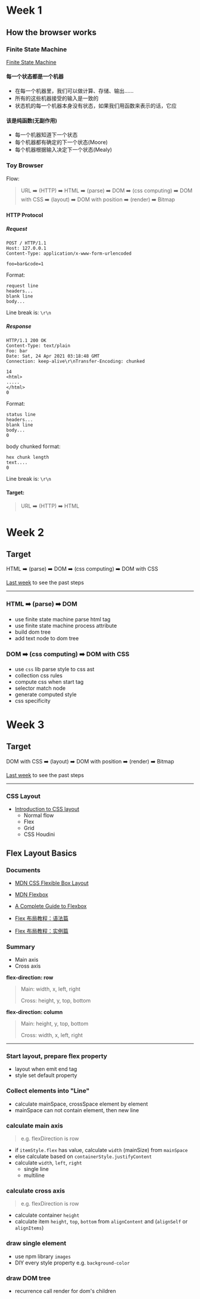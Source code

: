 # Week 1
## How the browser works

### Finite State Machine
[Finite State Machine](https://en.wikipedia.org/wiki/Finite-state_machine)

#### 每一个状态都是一个机器
- 在每一个机器里，我们可以做计算、存储、输出......
- 所有的这些机器接受的输入是一致的
- 状态机的每一个机器本身没有状态，如果我们用函数来表示的话，它应

#### 该是纯函数(无副作用)
- 每一个机器知道下一个状态
- 每个机器都有确定的下一个状态(Moore)
- 每个机器根据输入决定下一个状态(Mealy)

### Toy Browser
Flow:


> URL ➡️ (HTTP) ➡️ HTML ➡️ (parse) ➡️ DOM ➡️ (css computing) ➡️ DOM with CSS ➡️ (layout) ➡️ DOM with position ➡️ (render) ➡️ Bitmap

#### HTTP Protocol

##### Request
```
POST / HTTP/1.1
Host: 127.0.0.1
Content-Type: application/x-www-form-urlencoded

foo=bar&code=1
```

Format:

```
request line
headers...
blank line
body...
```

Line break is: `\r\n`

##### Response 
```
HTTP/1.1 200 OK
Content-Type: text/plain
Foo: bar
Date: Sat, 24 Apr 2021 03:18:48 GMT
Connection: keep-alive\r\nTransfer-Encoding: chunked

14
<html>
.....
</html>
0

```

Format:
```
status line
headers...
blank line
body...
0

```

body chunked format:
```
hex chunk length
text....
0

```


Line break is: `\r\n`

#### Target:

> URL ➡️ (HTTP) ➡️ HTML


# Week 2

## Target
HTML ➡️ (parse) ➡️ DOM ➡️ (css computing) ➡️ DOM with CSS

[Last week](https://github.com/peixin/geektime-front-end-boot-camp/tree/master/01-how-the-browser-works) to see the past steps

---
### HTML ➡️ (parse) ➡️ DOM
- use finite state machine parse html tag
- use finite state machine process attribute
- build dom tree
- add text node to dom tree


### DOM ➡️ (css computing) ➡️ DOM with CSS
- use `css` lib parse style to css ast
- collection css rules
- compute css when start tag
- selector match node
- generate computed style
- css specificity



# Week 3

## Target
DOM with CSS ➡️ (layout) ➡️ DOM with position ➡️ (render) ➡️ Bitmap

[Last week](https://github.com/peixin/geektime-front-end-boot-camp/tree/master/02-how-the-browser-works) to see the past steps

---

### CSS Layout
- [Introduction to CSS layout](https://developer.mozilla.org/en-US/docs/Learn/CSS/CSS_layout/Introduction)
  * Normal flow
  * Flex
  * Grid
  * CSS Houdini
## Flex Layout Basics
### Documents
- [MDN CSS Flexible Box Layout](https://developer.mozilla.org/en-US/docs/Web/CSS/CSS_Flexible_Box_Layout)

- [MDN Flexbox](https://developer.mozilla.org/en-US/docs/Learn/CSS/CSS_layout/Flexbox)

- [A Complete Guide to Flexbox](https://css-tricks.com/snippets/css/a-guide-to-flexbox/)

- [Flex 布局教程：语法篇](http://www.ruanyifeng.com/blog/2015/07/flex-grammar.html)
- [Flex 布局教程：实例篇](https://www.ruanyifeng.com/blog/2015/07/flex-examples.html)

### Summary
- Main axis
- Cross axis

**flex-direction: row**

> Main: width, x, left, right 
> 
> Cross: height, y, top, bottom

**flex-direction: column**

> Main: height, y, top, bottom
>
> Cross: width, x, left, right

---

### Start layout, prepare flex property 
- layout when emit end tag
- style set default property

### Collect elements into "Line"
- calculate mainSpace, crossSpace element by element
- mainSpace can not contain element, then new line

### calculate main axis
> e.g. flexDirection is row
- if `itemStyle.flex` has value, calculate `width` (mainSize) from `mainSpace`
- else calculate based on `containerStyle.justifyContent`
- calculate `width`, `left`, `right`
  * single line
  * multiline

### calculate cross axis
> e.g. flexDirection is row
- calculate container `height`
- calculate item `height`, `top`, `bottom` from `alignContent` and (`alignSelf` or `alignItems`)

### draw single element
- use npm library `images`
- DIY every style property e.g. `background-color`

### draw DOM tree
- recurrence call render for dom's children
